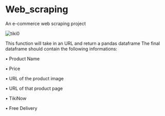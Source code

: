 # Web_scraping
An e-commerce web scraping project

![tiki0](https://user-images.githubusercontent.com/89837730/135387073-f66e07f0-bec9-4b4a-80f4-8d7f512488a3.jpeg)

 This function will take in an URL and return a pandas dataframe The final dataframe should contain the following informations: 
 
   •	Product Name 
   
   •	Price 
  
   •	URL of the product image 
   
   •	URL of that product page 
   
   •	TikiNow 
   
   •	Free Delivery






